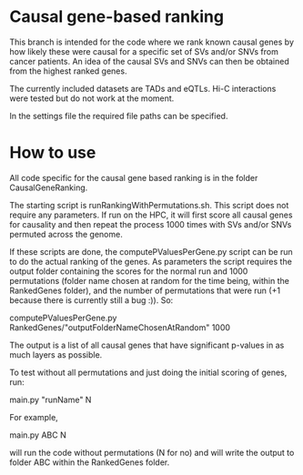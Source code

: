 # Causal gene-based ranking

This branch is intended for the code where we rank known causal genes by how likely these were causal for a specific set of SVs and/or SNVs from cancer patients. An idea of the causal SVs and SNVs can then be obtained from the highest ranked genes. 

The currently included datasets are TADs and eQTLs. Hi-C interactions were tested but do not work at the moment. 
 

In the settings file the required file paths can be specified. 

# How to use

All code specific for the causal gene based ranking is in the folder CausalGeneRanking. 

The starting script is runRankingWithPermutations.sh. This script does not require any parameters. If run on the HPC, it will first score all causal genes for causality and then repeat the process 1000 times with SVs and/or SNVs permuted across the genome. 

If these scripts are done, the computePValuesPerGene.py script can be run to do the actual ranking of the genes. As parameters the script requires the output folder containing the scores for the normal run and
1000 permutations (folder name chosen at random for the time being, within the RankedGenes folder), and the number of permutations that were run (+1 because there is currently still a bug :)). So:

computePValuesPerGene.py RankedGenes/"outputFolderNameChosenAtRandom" 1000 

The output is a list of all causal genes that have significant p-values in as much layers as possible.

To test without all permutations and just doing the initial scoring of genes, run:

main.py "runName" N

For example,

main.py ABC N

will run the code without permutations (N for no) and will write the output to folder ABC within the RankedGenes folder. 

